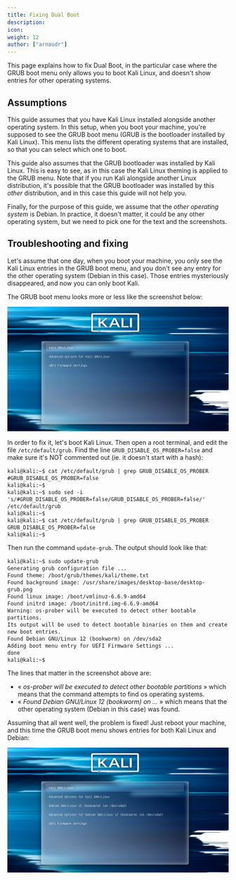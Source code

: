 ```yaml
---
title: Fixing Dual Boot
description:
icon:
weight: 12
author: ["arnaudr"]
---
```


This page explains how to fix Dual Boot, in the particular case where the GRUB boot menu only allows you to boot Kali Linux, and doesn't show entries for other operating systems.

## Assumptions

This guide assumes that you have Kali Linux installed alongside another operating system. In this setup, when you boot your machine, you're supposed to see the GRUB boot menu (GRUB is the bootloader installed by Kali Linux). This menu lists the different operating systems that are installed, so that you can select which one to boot.

This guide also assumes that the GRUB bootloader was installed by Kali Linux. This is easy to see, as in this case the Kali Linux theming is applied to the GRUB menu. Note that if you run Kali alongside another Linux distribution, it's possible that the GRUB bootloader was installed by this _other_ distribution, and in this case this guide will not help you.

Finally, for the purpose of this guide, we assume that the _other operating system_ is Debian. In practice, it doesn't matter, it could be any other operating system, but we need to pick one for the text and the screenshots.

## Troubleshooting and fixing

Let's assume that one day, when you boot your machine, you only see the Kali Linux entries in the GRUB boot menu, and you don't see any entry for the other operating system (Debian in this case). Those entries mysteriously disappeared, and now you can only boot Kali.

The GRUB boot menu looks more or less like the screenshot below:

![](grub-boot-menu-1.png)

In order to fix it, let's boot Kali Linux. Then open a root terminal, and edit the file `/etc/default/grub`. Find the line `GRUB_DISABLE_OS_PROBER=false` and make sure it's NOT commented out (ie. it doesn't start with a hash):

```console
kali@kali:~$ cat /etc/default/grub | grep GRUB_DISABLE_OS_PROBER
#GRUB_DISABLE_OS_PROBER=false
kali@kali:~$
kali@kali:~$ sudo sed -i 's/#GRUB_DISABLE_OS_PROBER=false/GRUB_DISABLE_OS_PROBER=false/' /etc/default/grub
kali@kali:~$
kali@kali:~$ cat /etc/default/grub | grep GRUB_DISABLE_OS_PROBER
GRUB_DISABLE_OS_PROBER=false
kali@kali:~$
```

Then run the command `update-grub`. The output should look like that:

```console
kali@kali:~$ sudo update-grub
Generating grub configuration file ...
Found theme: /boot/grub/themes/kali/theme.txt
Found background image: /usr/share/images/desktop-base/desktop-grub.png
Found linux image: /boot/vmlinuz-6.6.9-amd64
Found initrd image: /boot/initrd.img-6.6.9-amd64
Warning: os-prober will be executed to detect other bootable partitions.
Its output will be used to detect bootable binaries on them and create new boot entries.
Found Debian GNU/Linux 12 (bookworm) on /dev/sda2
Adding boot menu entry for UEFI Firmware Settings ...
done
kali@kali:~$
```

The lines that matter in the screenshot above are:
- « _os-prober will be executed to detect other bootable partitions_ » which means that the command attempts to find os operating systems.
- « _Found Debian GNU/Linux 12 (bookworm) on ..._ » which means that the other operating system (Debian in this case) was found. 

Assuming that all went well, the problem is fixed! Just reboot your machine, and this time the GRUB boot menu shows entries for both Kali Linux and Debian:

![](grub-boot-menu-2.png)
